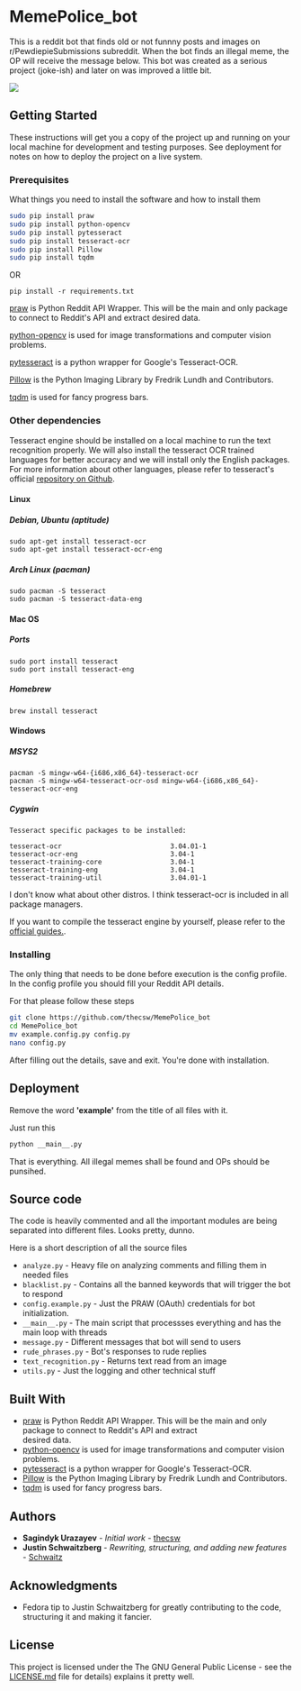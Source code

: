 # MemePolice_bot

This is a reddit bot that finds old or not funnny posts and images on r/PewdiepieSubmissions subreddit. When the bot finds an illegal meme, the OP will receive the message below. This bot was created as a serious project (joke-ish) and later on was improved a little bit. 

<img src="https://i.imgur.com/DFdBGql.png">

## Getting Started

These instructions will get you a copy of the project up and running on your local machine for development and testing purposes. See deployment for notes on how to deploy the project on a live system.

### Prerequisites

What things you need to install the software and how to install them

```bash
sudo pip install praw
sudo pip install python-opencv
sudo pip install pytesseract
sudo pip install tesseract-ocr
sudo pip install Pillow
sudo pip install tqdm
```

OR

```
pip install -r requirements.txt
```

[praw](https://github.com/praw-dev/praw) is Python Reddit API Wrapper. This will be the main and only package to connect to Reddit's API and extract desired data.

[python-opencv](https://pypi.python.org/pypi/opencv-python) is used for image transformations and computer vision problems.

[pytesseract](https://pypi.python.org/pypi/pytesseract) is a python wrapper for Google's Tesseract-OCR.

[Pillow](https://pillow.readthedocs.io/en/latest/) is the Python Imaging Library by Fredrik Lundh and Contributors.

[tqdm](https://pypi.python.org/pypi/tqdm) is used for fancy progress bars.

### Other dependencies

Tesseract engine should be installed on a local machine to run the text recognition properly. We will also install the tesseract OCR trained languages for better accuracy and we will install only the English packages. For more information about other languages, please refer to tesseract's official [repository on Github](https://github.com/tesseract-ocr/tesseract).

#### Linux

##### Debian, Ubuntu (aptitude)
```
sudo apt-get install tesseract-ocr
sudo apt-get install tesseract-ocr-eng
```

##### Arch Linux (pacman)

```
sudo pacman -S tesseract
sudo pacman -S tesseract-data-eng
```

#### Mac OS

##### Ports

```
sudo port install tesseract
sudo port install tesseract-eng
```

##### Homebrew

```
brew install tesseract
```

#### Windows

##### MSYS2

```
pacman -S mingw-w64-{i686,x86_64}-tesseract-ocr
pacman -S mingw-w64-tesseract-ocr-osd mingw-w64-{i686,x86_64}-tesseract-ocr-eng
```

##### Cygwin

```
Tesseract specific packages to be installed:

tesseract-ocr                           3.04.01-1
tesseract-ocr-eng                       3.04-1
tesseract-training-core                 3.04-1
tesseract-training-eng                  3.04-1
tesseract-training-util                 3.04.01-1
```

I don't know what about other distros. I think tesseract-ocr is included in all package managers.

If you want to compile the tesseract engine  by yourself, please refer to the [official guides.](https://github.com/tesseract-ocr/tesseract/wiki/Compiling).

### Installing

The only thing that needs to be done before execution is the config profile. In the config profile you should fill your Reddit API details.

For that please follow these steps

```bash
git clone https://github.com/thecsw/MemePolice_bot
cd MemePolice_bot
mv example.config.py config.py
nano config.py
```

After filling out the details, save and exit. You're done with installation.

## Deployment

Remove the word **'example'** from the title of all files with it.

Just run this

```bash
python __main__.py
```

That is everything. All illegal memes shall be found and OPs should be punsihed.

## Source code

The code is heavily commented and all the important modules are being separated into different files. Looks pretty, dunno.

Here is a short description of all the source files

- `analyze.py` - Heavy file on analyzing comments and filling them in needed files
- `blacklist.py` - Contains all the banned keywords that will trigger the bot to respond
- `config.example.py` - Just the PRAW (OAuth) credentials for bot initialization.
- `__main__.py` - The main script that processses everything and has the main loop with threads
- `message.py` - Different messages that bot will send to users
- `rude_phrases.py` - Bot's responses to rude replies
- `text_recognition.py` - Returns text read from an image
- `utils.py` - Just the logging and other technical stuff

## Built With

- [praw](https://github.com/praw-dev/praw) is Python Reddit API Wrapper. This will be the main and only package to connect to Reddit's API and extract \
desired data.
- [python-opencv](https://pypi.python.org/pypi/opencv-python) is used for image transformations and computer vision problems.
- [pytesseract](https://pypi.python.org/pypi/pytesseract) is a python wrapper for Google's Tesseract-OCR.
- [Pillow](https://pillow.readthedocs.io/en/latest/) is the Python Imaging Library by Fredrik Lundh and Contributors.
- [tqdm](https://pypi.python.org/pypi/tqdm) is used for fancy progress bars.

## Authors

- **Sagindyk Urazayev** - *Initial work* - [thecsw](https://github.com/thecsw)
- **Justin Schwaitzberg** - *Rewriting, structuring, and adding new features* - [Schwaitz](https://github.com/Schwaitz)

## Acknowledgments

 - Fedora tip to Justin Schwaitzberg for greatly contributing to the code, structuring it and making it fancier. 

## License

This project is licensed under the The GNU General Public License - see the [LICENSE.md](https://github.com/thecsw/MemePolice_bot/blob/master/LICENSE) file for details) explains it pretty well. 
